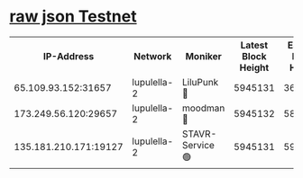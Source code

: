 [raw json Testnet](https://rpc-check.jaclalt.stavr.tech/jaclalt/rpc-jaclalt-result.json)
=

<table><tr><th>IP-Address</th><th>Network</th><th>Moniker</th><th>Latest Block Height</th><th>Earliest Block Height</th><th>Catching Up</th><th>Tx Index</th><th>Voting Power</th><th>Scan Time</th></tr><tr><td>65.109.93.152:31657</td><td>lupulella-2</td><td>LiluPunk 🔴</td><td>5945131</td><td>3688866</td><td>False</td><td>on</td><td>685133</td><td>2023-12-29T08:13:21.896683588UTC</td></tr><tr><td>173.249.56.120:29657</td><td>lupulella-2</td><td>moodman 🔴</td><td>5945132</td><td>5845132</td><td>False</td><td>off</td><td>769094</td><td>2023-12-29T08:13:28.335230994UTC</td></tr><tr><td>135.181.210.171:19127</td><td>lupulella-2</td><td>STAVR-Service 🟢</td><td>5945131</td><td>5944901</td><td>False</td><td>on</td><td>0</td><td>2023-12-29T08:13:21.552406305UTC</td></tr></table>
